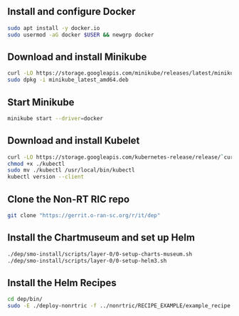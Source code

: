 ##  Install and configure Docker
```bash
sudo apt install -y docker.io 
sudo usermod -aG docker $USER && newgrp docker
```
## Download and install Minikube
```bash
curl -LO https://storage.googleapis.com/minikube/releases/latest/minikube_latest_amd64.deb
sudo dpkg -i minikube_latest_amd64.deb
```
## Start Minikube
```bash
minikube start --driver=docker
```
## Download and install Kubelet 
```bash
curl -LO https://storage.googleapis.com/kubernetes-release/release/`curl -s https://storage.googleapis.com/kubernetes-release/release/stable.txt`/bin/linux/amd64/kubectl
chmod +x ./kubectl
sudo mv ./kubectl /usr/local/bin/kubectl
kubectl version --client
```
## Clone the Non-RT RIC repo
```bash
git clone "https://gerrit.o-ran-sc.org/r/it/dep"
```
## Install the Chartmuseum and set up Helm
```bash
./dep/smo-install/scripts/layer-0/0-setup-charts-museum.sh
./dep/smo-install/scripts/layer-0/0-setup-helm3.sh
```
## Install the Helm Recipes
```bash
cd dep/bin/
sudo -E ./deploy-nonrtric -f ../nonrtric/RECIPE_EXAMPLE/example_recipe.yaml
```

